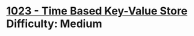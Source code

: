 # [1023 - Time Based Key-Value Store](https://leetcode.com/problems/time-based-key-value-store/) </br> Difficulty: Medium